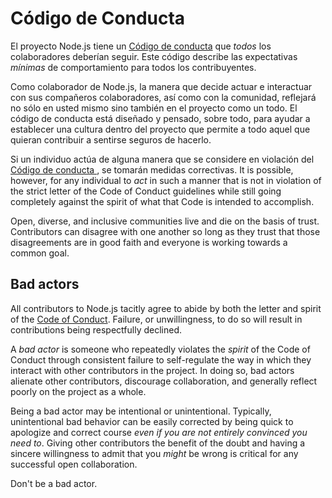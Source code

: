 # Código de Conducta

El proyecto Node.js tiene un [Código de conducta](https://github.com/nodejs/admin/blob/master/CODE_OF_CONDUCT.md) que *todos* los colaboradores deberían seguir. Este código describe las expectativas *mínimas* de comportamiento para todos los contribuyentes.

Como colaborador de Node.js, la manera que decide actuar e interactuar con sus compañeros colaboradores, así como con la comunidad, reflejará no sólo en usted mismo sino también en el proyecto como un todo. El código de conducta está diseñado y pensado, sobre todo, para ayudar a establecer una cultura dentro del proyecto que permite a todo aquel que quieran contribuir a sentirse seguros de hacerlo.

Si un individuo actúa de alguna manera que se considere en violación del [ Código de conducta ](https://github.com/nodejs/admin/blob/master/CODE_OF_CONDUCT.md), se tomarán medidas correctivas. It is possible, however, for any individual to *act* in such a manner that is not in violation of the strict letter of the Code of Conduct guidelines while still going completely against the spirit of what that Code is intended to accomplish.

Open, diverse, and inclusive communities live and die on the basis of trust. Contributors can disagree with one another so long as they trust that those disagreements are in good faith and everyone is working towards a common goal.

## Bad actors

All contributors to Node.js tacitly agree to abide by both the letter and spirit of the [Code of Conduct](https://github.com/nodejs/admin/blob/master/CODE_OF_CONDUCT.md). Failure, or unwillingness, to do so will result in contributions being respectfully declined.

A *bad actor* is someone who repeatedly violates the *spirit* of the Code of Conduct through consistent failure to self-regulate the way in which they interact with other contributors in the project. In doing so, bad actors alienate other contributors, discourage collaboration, and generally reflect poorly on the project as a whole.

Being a bad actor may be intentional or unintentional. Typically, unintentional bad behavior can be easily corrected by being quick to apologize and correct course *even if you are not entirely convinced you need to*. Giving other contributors the benefit of the doubt and having a sincere willingness to admit that you *might* be wrong is critical for any successful open collaboration.

Don't be a bad actor.